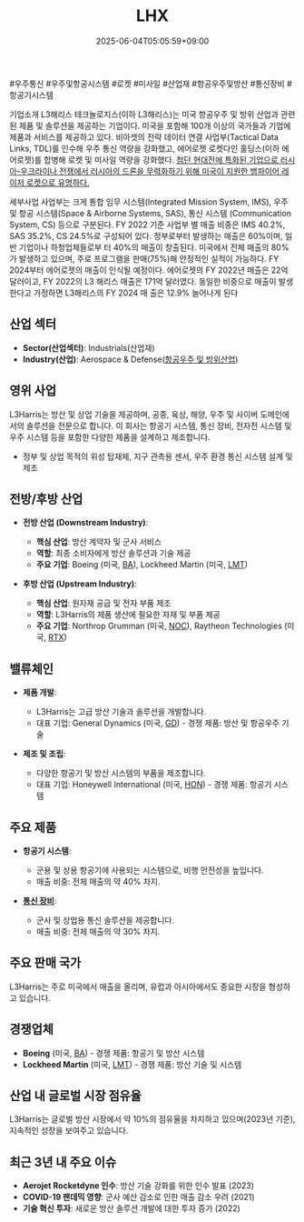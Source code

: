﻿---
title: "LHX"
date: 2025-06-04T05:05:59+09:00
lastmod: 2025-06-04T05:05:59+09:00
type: docs
sidebar:
  open: true
weight: 514
---
<div style="display:none">
  <meta property="article:published_time" content="2025-06-03T20:05:59Z" />
  <meta property="article:modified_time" content="2025-06-03T20:05:59Z" />
</div>
#우주통신 #우주및항공시스템 #로켓 #미사일 #산업재 #항공우주및방산 #통신장비 #항공기시스템 

기업소개 
L3해리스 테크놀로지스(이하 L3해리스)는 미국 항공우주 및 방위 산업과 관련된 제품 및 솔루션을 제공하는 기업이다. 미국을 포함해 100개 이상의 국가들과 기업에 제품과 서비스를 제공하고 있다. 비아셋의 전략 데이터 연결 사업부(Tactical Data Links, TDL)를 인수해 우주 통신 역량을 강화했고, 에어로젯 로켓다인 홀딩스(이하 에어로젯)를 합병해 로켓 및 미사일 역량을 강화했다. [첨단 현대전에 특화된 기업으로 러시아-우크라이나 전쟁에서 러시아의 드론을 무력화하기 위해 미국이 지원한 뱀파이어 레이저 로켓으로 유명하다.](★%201.29_구조적%20변화에%20주목할%20미국%20우주%20항공%20및%20방산.pdf#page=32&selection=315,0,468,1&color=yellow)

세부사업 
사업부는 크게 통합 임무 시스템(Integrated Mission System, IMS), 우주 및 항공 시스템(Space & Airborne Systems, SAS), 통신 시스템 (Communication System, CS) 등으로 구분된다. FY 2022 기준 사업부 별 매출 비중은 IMS 40.2%, SAS 35.2%, CS 24.5%로 구성되어 있다. 정부로부터 발생하는 매출은 60%이며, 일반 기업이나 하청업체들로부 터 40%의 매출이 창출된다. 미국에서 전체 매출의 80%가 발생하고 있으며, 주로 프로그램을 판매(75%)해 안정적인 실적이 가능하다. FY 2024부터 에어로젯의 매출이 인식될 예정이다. 에어로젯의 FY 2022년 매출은 22억 달러이고, FY 2022의 L3 해리스 매출은 171억 달러였다. 동일한 비중으로 매출이 발생한다고 가정하면 L3해리스의 FY 2024 매 출은 12.9% 늘어나게 된다

## 산업 섹터

- **Sector(산업섹터)**: Industrials(산업재)
- **Industry(산업)**: Aerospace & Defense([항공우주 및 방위산업](/industry-study/항공우주-및-방위산업/))

## 영위 사업

L3Harris는 방산 및 상업 기술을 제공하며, 공중, 육상, 해양, 우주 및 사이버 도메인에서의 솔루션을 전문으로 합니다. 이 회사는 항공기 시스템, 통신 장비, 전자전 시스템 및 우주 시스템 등을 포함한 다양한 제품을 설계하고 제조합니다.

- 정부 및 상업 목적의 위성 탑재체, 지구 관측용 센서, 우주 환경 통신 시스템 설계 및 제조

## 전방/후방 산업

- **전방 산업 (Downstream Industry)**:
    
    - **핵심 산업**: 방산 계약자 및 군사 서비스
    - **역할**: 최종 소비자에게 방산 솔루션과 기술 제공
    - **주요 기업**: Boeing (미국, [BA](/company-analysis/ba/)), Lockheed Martin (미국, [LMT](/company-analysis/lmt/))

- **후방 산업 (Upstream Industry)**:
    
    - **핵심 산업**: 원자재 공급 및 전자 부품 제조
    - **역할**: L3Harris의 제품 생산에 필요한 자재 및 부품 제공
    - **주요 기업**: Northrop Grumman (미국, [NOC](/company-analysis/noc/)), Raytheon Technologies (미국, [RTX](/company-analysis/rtx/))

## 밸류체인

- **제품 개발**:
    
    - L3Harris는 고급 방산 기술과 솔루션을 개발합니다.
    - 대표 기업: General Dynamics (미국, [GD](/company-analysis/gd/)) - 경쟁 제품: 방산 및 항공우주 기술
    
- **제조 및 조립**:
    
    - 다양한 항공기 및 방산 시스템의 부품을 제조합니다.
    - 대표 기업: Honeywell International (미국, [HON](/company-analysis/hon/)) - 경쟁 제품: 항공기 시스템

## 주요 제품

- **항공기 시스템**:
    
    - 군용 및 상용 항공기에 사용되는 시스템으로, 비행 안전성을 높입니다.
    - 매출 비중: 전체 매출의 약 40% 차지.
    
- **[통신 장비](/industry-study/통신-장비/)**:
    
    - 군사 및 상업용 통신 솔루션을 제공합니다.
    - 매출 비중: 전체 매출의 약 30% 차지.

## 주요 판매 국가

L3Harris는 주로 미국에서 매출을 올리며, 유럽과 아시아에서도 중요한 시장을 형성하고 있습니다.

## 경쟁업체

- **Boeing** (미국, [BA](/company-analysis/ba/)) - 경쟁 제품: 항공기 및 방산 시스템
- **Lockheed Martin** (미국, [LMT](/company-analysis/lmt/)) - 경쟁 제품: 방산 기술 및 시스템

## 산업 내 글로벌 시장 점유율

L3Harris는 글로벌 방산 시장에서 약 10%의 점유율을 차지하고 있으며(2023년 기준), 지속적인 성장을 보여주고 있습니다.

## 최근 3년 내 주요 이슈

- **Aerojet Rocketdyne 인수**: 방산 기술 강화를 위한 인수 발표 (2023)
- **COVID-19 팬데믹 영향**: 군사 예산 감소로 인한 매출 감소 우려 (2021)
- **기술 혁신 투자**: 새로운 방산 솔루션 개발에 대한 투자 증가 (2022)
